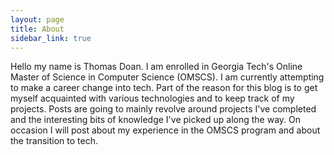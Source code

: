 ```yaml
---
layout: page
title: About
sidebar_link: true
---
```


Hello my name is Thomas Doan. I am enrolled in Georgia Tech's Online Master of Science in Computer Science (OMSCS). I am currently attempting to make a career change into tech. Part of the reason for this blog is to get myself acquainted with various technologies and to keep track of my projects. Posts are going to mainly revolve around projects I've completed and the interesting bits of knowledge I've picked up along the way. On occasion I will post about my experience in the OMSCS program and about the transition to tech.


